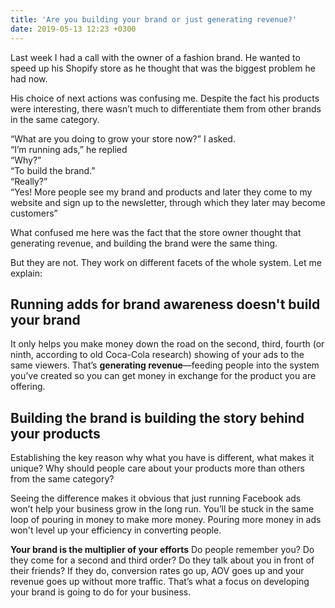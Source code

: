 ```yaml
---
title: 'Are you building your brand or just generating revenue?'
date: 2019-05-13 12:23 +0300
---
```


Last week I had a call with the owner of a fashion brand. He wanted to speed up his Shopify store as he thought that was the biggest problem he had now. 

His choice of next actions was confusing me.  Despite the fact his products were interesting, there wasn’t much to differentiate them from other brands in the same category.

“What are you doing to grow your store now?” I asked. </br>
“I’m running ads,” he replied </br>
“Why?”</br>
“To build the brand.”</br>
“Really?”</br>
“Yes! More people see my brand and products and later they come to my website and sign up to the newsletter, through which they later may become customers”

What confused me here was the fact that the store owner thought that generating revenue, and building the brand were the same thing.

But they are not. They work on different facets of the whole system. Let me explain:

## Running adds for brand awareness doesn't build your brand
It only helps you make money down the road on the second, third, fourth (or ninth, according to old Coca-Cola research) showing of your ads to the same viewers. That’s **generating revenue**—feeding people into the system you’ve created so you can get money in exchange for the product you are offering.

## Building the brand is building the story behind your products 
Establishing the key reason why what you have is different, what makes it unique? Why should people care about your products more than others from the same category? 

Seeing the difference makes it obvious that just running Facebook ads won’t help your business grow in the long run. You’ll be stuck in the same loop of pouring in money to make more money. Pouring more money in ads won't level up your efficiency in converting people.

**Your brand is the multiplier of your efforts**
Do people remember you? Do they come for a second and third order? Do they talk about you in front of their friends? If they do, conversion rates go up, AOV goes up and your revenue goes up without more traffic. That’s what a focus on developing your brand is going to do for your business.
